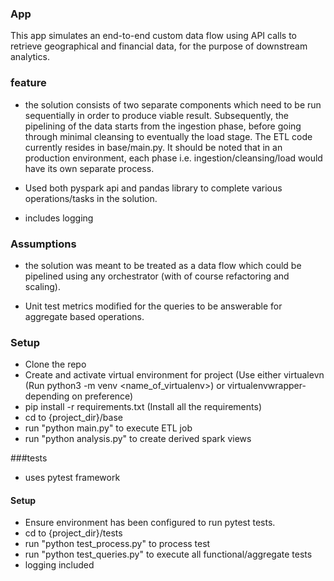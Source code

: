 ### App
This app simulates an end-to-end custom data flow using API calls to retrieve geographical and
financial data, for the purpose of downstream analytics. 

### feature
- the solution consists of two separate components which need to be run sequentially in order to produce viable result.
  Subsequently, the pipelining of the data starts from the ingestion phase, before going through minimal
  cleansing to eventually the load stage. The ETL code currently resides in base/main.py.
  It should be noted that in an production environment, each phase i.e. ingestion/cleansing/load would have its
  own separate process.  

- Used both pyspark api and pandas library to complete various operations/tasks in the solution.

- includes logging

### Assumptions
- the solution was meant to be treated as a data flow which could be pipelined using any orchestrator (with of course refactoring and scaling). 

- Unit test metrics modified for the queries to be answerable for aggregate based operations.

### Setup
- Clone the repo
- Create and activate virtual environment for project (Use either virtualevn (Run python3 -m venv <name_of_virtualenv>) or virtualenvwrapper- depending on preference)
- pip install -r requirements.txt (Install all the requirements)
- cd to {project_dir}/base
- run "python main.py" to execute ETL job
- run "python analysis.py" to create derived spark views

###tests
- uses pytest framework
#### Setup
- Ensure environment has been configured to run pytest tests.
- cd to {project_dir}/tests
- run "python test_process.py" to process test
- run "python test_queries.py" to execute all functional/aggregate tests
- logging included

